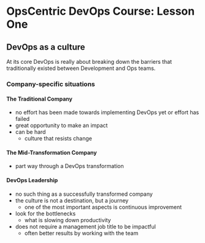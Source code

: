 # OpsCentric DevOps Course: Lesson One
## DevOps as a culture
At its core DevOps is really about breaking down the barriers that traditionally existed between Development and Ops teams.

### Company-specific situations
#### The Traditional Company
- no effort has been made towards implementing DevOps yet or effort has failed
- great opportunity to make an impact
- can be hard
    - culture that resists change

#### The Mid-Transformation Company
- part way through a DevOps transformation

#### DevOps Leadership
- no such thing as a successfully transformed company
- the culture is not a destination, but a journey
    - one of the most important aspects is continuous improvement
- look for the bottlenecks
    - what is slowing down productivity
- does not require a management job title to be impactful
    - often better results by working with the team